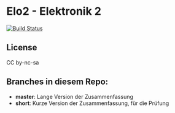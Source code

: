 # Elo2 - Elektronik 2

[![Build Status](https://travis-ci.org/HSR-Stud/Elo2.svg?branch=short)](https://travis-ci.org/HSR-Stud/Elo2)

## License
CC by-nc-sa

## Branches in diesem Repo:
 * **master**: Lange Version der Zusammenfassung
 * **short**: Kurze Version der Zusammenfassung, für die Prüfung
